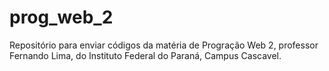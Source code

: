 # prog_web_2
Repositório para enviar códigos da matéria de Progração Web 2, professor Fernando Lima, do Instituto Federal do Paraná, Campus Cascavel.
